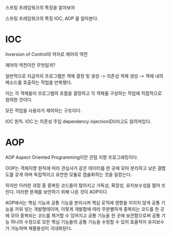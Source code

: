 스프링 프레임워크의 특징을 알아보자

스프링 프레임워크의 특징 IOC, AOP 를 알아본다.

# IOC

Inversion of Control의 약자로 제어의 역전

제어의 역전이란 무엇일까?

일반적으로 지금까지 프로그램은 객체 결정 및 생성 -> 의존성 객체 생성 -> 객체 내의 메소드를 호출하는 작업을 반복했다. 

이는 각 객체들이 프로그램의 흐름을 결정하고 각 객체를 구성하는 작업에 직접적으로 참여한 것이다. 

모든 작업을 사용자가 제어하는 구조이다. 

IOC 원칙. 
IOC 는 의존성 주입 dependency injection(DI)라고도 알려져있다. 


# AOP

AOP Aspect Oriented Programming이란 관점 지향 프로그래밍이다.

OOP는 객체지향 원칙에 따라 관심사가 같은 데이터를 한 곳에 모아 분리하고 낮은 결합도를 갖게 하며 독립적이고 유연한 모듈로 캡슐화하는 것을 일컫는다. 

하지만 이러한 과정 중 중복된 코드들이 많아지고 가독성, 확장성, 유지보수성을 떨어 뜨린다. 
이러한 문제를 보안하기 위해 나온 것이 AOP이다. 

AOP에서는 핵심 기능과 공통 기능을 분리시켜 핵심 로직에 영향을 끼치지 않게 공통 기능을 끼워 넣는 개발형태이며, 이렇게 개발함에 따라 무분별하게 중복되는 코드를 한 곳에 모아 중복되는 코드를 제거할 수 있어지고 공통 기능을 한 곳에 보관함으로써 공통 기능 하나의 수정으로 모든 핵심 기능들의 공통 기능을 수정할 수 있어 효율적이 유지보수가 가능하며 재활용성이 극대화된다. 

